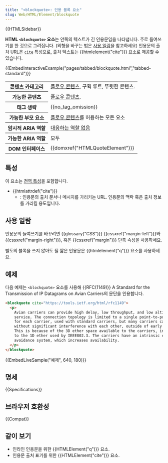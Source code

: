 ```yaml
---
title: "<blockquote>: 인용 블록 요소"
slug: Web/HTML/Element/blockquote
---
```


{{HTMLSidebar}}

**HTML `<blockquote>` 요소**는 안쪽의 텍스트가 긴 인용문임을 나타냅니다. 주로 들여쓰기를 한 것으로 그려집니다. (외형을 바꾸는 법은 [사용 일람](#사용_일람)을 참고하세요) 인용문의 출처 URL은 [`cite`](/ko/docs/Web/HTML/Element/blockquote#cite) 특성으로, 출처 텍스트는 {{htmlelement("cite")}} 요소로 제공할 수 있습니다.

{{EmbedInteractiveExample("pages/tabbed/blockquote.html","tabbed-standard")}}

<table class="properties">
  <tbody>
    <tr>
      <th scope="row">
        <a
          href="/ko/docs/Web/Guide/HTML/%EC%BB%A8%ED%85%90%ED%8A%B8_%EC%B9%B4%ED%85%8C%EA%B3%A0%EB%A6%AC"
          >콘텐츠 카테고리</a
        >
      </th>
      <td>
        <a href="/ko/docs/Web/Guide/HTML/컨텐트_카테고리#플로우_콘텐츠"
          >플로우 콘텐츠</a
        >, 구획 루트, 뚜렷한 콘텐츠.
      </td>
    </tr>
    <tr>
      <th scope="row">가능한 콘텐츠</th>
      <td>
        <a href="/ko/docs/Web/Guide/HTML/컨텐트_카테고리#플로우_콘텐츠"
          >플로우 콘텐츠</a
        >.
      </td>
    </tr>
    <tr>
      <th scope="row">태그 생략</th>
      <td>{{no_tag_omission}}</td>
    </tr>
    <tr>
      <th scope="row">가능한 부모 요소</th>
      <td>
        <a href="/ko/docs/Web/Guide/HTML/컨텐트_카테고리#플로우_콘텐츠"
          >플로우 콘텐츠</a
        >를 허용하는 모든 요소
      </td>
    </tr>
    <tr>
      <th scope="row">암시적 ARIA 역할</th>
      <td>
        <a href="https://www.w3.org/TR/html-aria/#dfn-no-corresponding-role"
          >대응하는 역할 없음</a
        >
      </td>
    </tr>
    <tr>
      <th scope="row">가능한 ARIA 역할</th>
      <td>모두</td>
    </tr>
    <tr>
      <th scope="row">DOM 인터페이스</th>
      <td>{{domxref("HTMLQuoteElement")}}</td>
    </tr>
  </tbody>
</table>

## 특성

이 요소는 [전역 특성](/ko/docs/Web/HTML/Global_attributes)을 포함합니다.

- {{htmlattrdef("cite")}}
  - : 인용문의 출처 문서나 메시지를 가리키는 URL. 인용문의 맥락 혹은 출처 정보를 가리킬 용도입니다.

## 사용 일람

인용문의 들여쓰기를 바꾸려면 {{glossary("CSS")}} {{cssxref("margin-left")}}와 {{cssxref("margin-right")}}, 혹은 {{cssxref("margin")}} 단축 속성을 사용하세요.

별도의 블록을 쓰지 않아도 될 짧은 인용문은 {{htmlelement("q")}} 요소를 사용하세요.

## 예제

다음 예제는 `<blockquote>` 요소를 사용해 {{RFC(1149)}} A Standard for the Transmission of IP Datagrams on Avian Carriers의 문단을 인용합니다.

```html
<blockquote cite="https://tools.ietf.org/html/rfc1149">
  <p>
    Avian carriers can provide high delay, low throughput, and low altitude
    service. The connection topology is limited to a single point-to-point path
    for each carrier, used with standard carriers, but many carriers can be used
    without significant interference with each other, outside of early spring.
    This is because of the 3D ether space available to the carriers, in contrast
    to the 1D ether used by IEEE802.3. The carriers have an intrinsic collision
    avoidance system, which increases availability.
  </p>
</blockquote>
```

{{EmbedLiveSample("예제", 640, 180)}}

## 명세

{{Specifications}}

## 브라우저 호환성

{{Compat}}

## 같이 보기

- 인라인 인용문을 위한 {{HTMLElement("q")}} 요소.
- 인용문 출처 표기를 위한 {{HTMLElement("cite")}} 요소.

